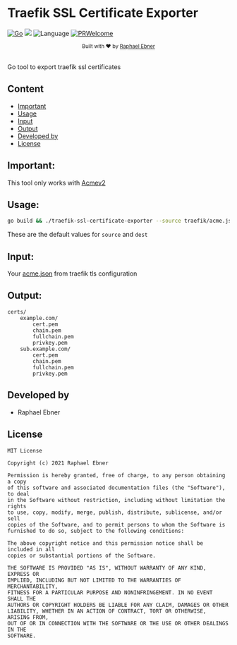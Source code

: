 # Traefik SSL Certificate Exporter
[![Go](https://github.com/rafi0101/traefik-ssl-certificate-exporter/actions/workflows/go.yml/badge.svg)](https://github.com/rafi0101/traefik-ssl-certificate-exporter/actions/workflows/go.yml)
![](https://img.shields.io/docker/cloud/build/rafi0101/traefik-ssl-certificate-exporter.svg)
![Language](https://img.shields.io/badge/language-Golang-29BEB0.svg)
[![PRWelcome](https://img.shields.io/badge/PRs-welcome-brightgreen.svg)](https://github.com/rafi0101/traefik-ssl-certificate-exporter/pulls)
<div align="center">
  <sub>Built with ❤︎ by
  <a href="https://github.com/rafi0101">Raphael Ebner</a>
</div>
<br/>

Go tool to export traefik ssl certificates

Content
-----------
* [Important](#Important)
* [Usage](#Usage)
* [Input](#Input)
* [Output](#Output)
* [Developed by](#Developed-by)
* [License](#License)

Important:
----------
This tool only works with [Acmev2](https://letsencrypt.org/docs/client-options/)

Usage:
----------
```bash
go build && ./traefik-ssl-certificate-exporter --source traefik/acme.json --dest certs/
```
These are the default values for ```source``` and ```dest```


Input:
----------
Your [acme.json](https://doc.traefik.io/traefik/https/acme/) from traefik tls configuration


Output:
----------
```
certs/
    example.com/
        cert.pem
        chain.pem
        fullchain.pem
        privkey.pem
    sub.example.com/
        cert.pem
        chain.pem
        fullchain.pem
        privkey.pem
```

Developed by
----------

* Raphael Ebner


License
----------

    MIT License

    Copyright (c) 2021 Raphael Ebner

    Permission is hereby granted, free of charge, to any person obtaining a copy
    of this software and associated documentation files (the "Software"), to deal
    in the Software without restriction, including without limitation the rights
    to use, copy, modify, merge, publish, distribute, sublicense, and/or sell
    copies of the Software, and to permit persons to whom the Software is
    furnished to do so, subject to the following conditions:

    The above copyright notice and this permission notice shall be included in all
    copies or substantial portions of the Software.

    THE SOFTWARE IS PROVIDED "AS IS", WITHOUT WARRANTY OF ANY KIND, EXPRESS OR
    IMPLIED, INCLUDING BUT NOT LIMITED TO THE WARRANTIES OF MERCHANTABILITY,
    FITNESS FOR A PARTICULAR PURPOSE AND NONINFRINGEMENT. IN NO EVENT SHALL THE
    AUTHORS OR COPYRIGHT HOLDERS BE LIABLE FOR ANY CLAIM, DAMAGES OR OTHER
    LIABILITY, WHETHER IN AN ACTION OF CONTRACT, TORT OR OTHERWISE, ARISING FROM,
    OUT OF OR IN CONNECTION WITH THE SOFTWARE OR THE USE OR OTHER DEALINGS IN THE
    SOFTWARE.
